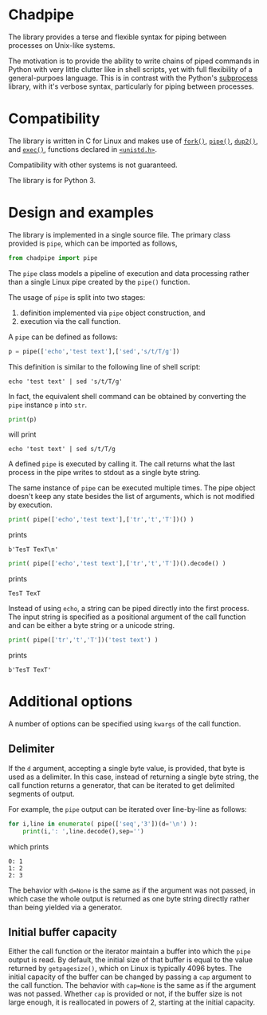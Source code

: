 # Chadpipe

The library provides a terse and flexible syntax for piping between processes
on Unix-like systems.

The motivation is to provide the ability to write chains of piped commands
in Python with very little clutter like in shell scripts, yet with full
flexibility of a general-purpoes language.
This is in contrast with the Python's
[subprocess](https://docs.python.org/3/library/subprocess.html)
library, with it's verbose syntax, particularly for piping between processes.

# Compatibility

The library is written in C for Linux and makes use of
[`fork()`](https://man7.org/linux/man-pages/man2/fork.2.html),
[`pipe()`](https://man7.org/linux/man-pages/man2/pipe.2.html),
[`dup2()`](https://man7.org/linux/man-pages/man2/dup.2.html), and
[`exec()`](https://man7.org/linux/man-pages/man3/exec.3.html),
functions declared in
[`<unistd.h>`](https://man7.org/linux/man-pages/man0/unistd.h.0p.html).

Compatibility with other systems is not guaranteed.

The library is for Python 3.

# Design and examples

The library is implemented in a single source file.
The primary class provided is `pipe`, which can be imported as follows,
```python
from chadpipe import pipe
```

The `pipe` class models a pipeline of execution and data processing rather
than a single Linux pipe created by the `pipe()` function.

The usage of `pipe` is split into two stages:
1. definition implemented via `pipe` object construction, and
2. execution via the call function.

A `pipe` can be defined as follows:
```python
p = pipe(['echo','test text'],['sed','s/t/T/g'])
```
This definition is similar to the following line of shell script:
```shell
echo 'test text' | sed 's/t/T/g'
```
In fact, the equivalent shell command can be obtained by converting the `pipe`
instance `p` into `str`.
```python
print(p)
```
will print
```text
echo 'test text' | sed s/t/T/g
```

A defined `pipe` is executed by calling it. The call returns what the last
process in the pipe writes to stdout as a single byte string.

The same instance of `pipe` can be executed multiple times.
The pipe object doesn't keep any state besides the list of arguments,
which is not modified by execution.

```python
print( pipe(['echo','test text'],['tr','t','T'])() )
```
prints
```text
b'TesT TexT\n'
```

```python
print( pipe(['echo','test text'],['tr','t','T'])().decode() )
```
prints
```text
TesT TexT

```

Instead of using `echo`, a string can be piped directly into the first process.
The input string is specified as a positional argument of the call function
and can be either a byte string or a unicode string.
```python
print( pipe(['tr','t','T'])('test text') )
```
prints
```text
b'TesT TexT'
```

# Additional options

A number of options can be specified using `kwargs` of the call function.

## Delimiter
If the `d` argument, accepting a single byte value, is provided, that byte is
used as a delimiter. In this case, instead of returning a single byte string,
the call function returns a generator, that can be iterated to get delimited
segments of output.

For example, the `pipe` output can be iterated over line-by-line as follows:
```python
for i,line in enumerate( pipe(['seq','3'])(d='\n') ):
    print(i,': ',line.decode(),sep='')
```
which prints
```text
0: 1
1: 2
2: 3
```

The behavior with `d=None` is the same as if the argument was not passed,
in which case the whole output is returned as one byte string directly rather
than being yielded via a generator.

## Initial buffer capacity
Either the call function or the iterator maintain a buffer into which the
`pipe` output is read.
By default, the initial size of that buffer is equal to the value returned by
`getpagesize()`, which on Linux is typically 4096 bytes.
The initial capacity of the buffer can be changed by passing a `cap` argument
to the call function.
The behavior with `cap=None` is the same as if the argument was not passed.
Whether `cap` is provided or not, if the buffer size is not large enough, it
is reallocated in powers of 2, starting at the initial capacity.

